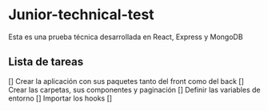 # Junior-technical-test
Esta es una prueba técnica desarrollada en React, Express y MongoDB

## Lista de tareas

[] Crear la aplicación con sus paquetes tanto del front como del back
[] Crear las carpetas, sus componentes y paginación
[] Definir las variables de entorno
[] Importar los hooks
[]

